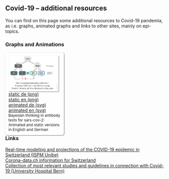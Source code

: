 <html lang="en">
<head>
  <meta charset="utf-8">
  <style type="css">
    @import url("https://fonts.googleapis.com/css?family=Open+Sans+Condensed:300,700");
  </style>
  <title>Covid-19</title>
  <meta name="description" content="Resources">
  <meta name="author" content="Markus Schenker, Phi Network">
 <link rel="stylesheet" href="css/main.css">
</head>

<body>
  <h2>Covid-19 – additional resources</h2>
  <p>You can find on this page some additional resources to Covid-19 pandemia, as i.e. graphs, animated graphs and links to other sites, mainly on epi-topics.</p>
  <h3>Graphs and Animations</h3>
	<div id="cont1" style="float:left;width:33%;background-color:#fefefe;padding:10px;border-radius:6px;box-shadow:1px 1px 3px #666;">
    	<div style="float:left; margin-right:0.5em;float:left;border:1px solid #fff;box-shadow:1px 1px 2px #666"><a href="images/aks_en.png" style="border:none;"><img src="images/aks_en.png" width="160"></a></div>
	<div style="float:left"><a href="images/aks_de.png" target="_blank">static de (png)</a><br/><a href="images/aks_en.png" target="_blank">static en (png)</a><br/><a href="images/aksanim_de.svg" target="_blank">animated de (svg)</a><br/><a href="images/aksanim_en.svg" target="_blank">animated en (svg)</a></div>
    	<div style="font-size:0.85em;clear:both">Bayesian thinking in antibody tests for sars-cov-2: Animated and static versions in English and German</div>
	</div>
  <h3 style="clear:both;margin-top:1em;">Links</h3>
  <div><a href="https://ispmbern.github.io/covid-19/swiss-epidemic-model/" target="_blank">Real-time modeling and projections of the COVID-19 epidemic in Switzerland (ISPM Unibe)</a></div>
    <div><a href="https://www.corona-data.ch/" target="_blank">Corona-data.ch information for Switzerland</a></div>
	<div><a href="https://www.update-covid.ch/en/" target="_blank">Collection of most relevant studies and guidelines in connection with Covid-19 (University Hospital Bern)</a></div>
